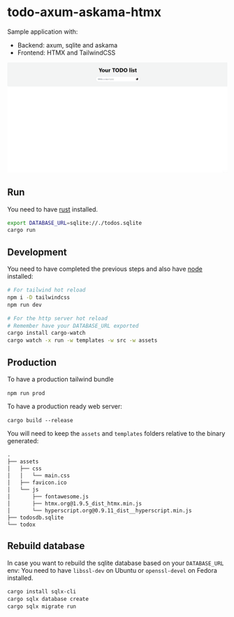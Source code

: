 # todo-axum-askama-htmx
Sample application with:
- Backend: axum, sqlite and askama
- Frontend: HTMX and TailwindCSS

![How the application looks](workflow.gif)

## Run

You need to have [rust](https://www.rust-lang.org/) installed.

```bash
export DATABASE_URL=sqlite://./todos.sqlite
cargo run
```

## Development

You need to have completed the previous steps and also have [node](https://nodejs.org/en/download) installed:

```bash
# For tailwind hot reload
npm i -D tailwindcss
npm run dev
```

```bash
# For the http server hot reload
# Remember have your DATABASE_URL exported
cargo install cargo-watch
cargo watch -x run -w templates -w src -w assets
```

## Production

To have a production tailwind bundle

`npm run prod`

To have a production ready web server:

`cargo build --release`

You will need to keep the `assets` and `templates` folders relative to the binary generated:

```
.
├── assets
│   ├── css
│   │   └── main.css
│   ├── favicon.ico
│   └── js
│       ├── fontawesome.js
│       ├── htmx.org@1.9.5_dist_htmx.min.js
│       └── hyperscript.org@0.9.11_dist__hyperscript.min.js
├── todosdb.sqlite
└── todox
```

## Rebuild database

In case you want to rebuild the sqlite database based on your `DATABASE_URL` env:
You need to have `libssl-dev` on Ubuntu or `openssl-devel` on Fedora installed.

```bash
cargo install sqlx-cli
cargo sqlx database create
cargo sqlx migrate run
```

